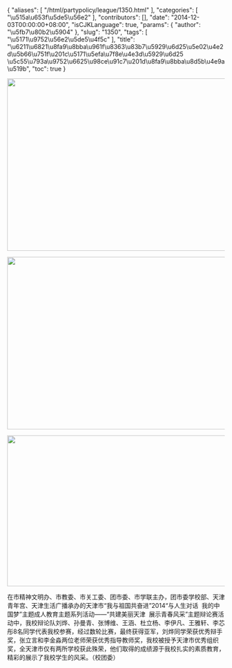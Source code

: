 {
    "aliases": [
        "/html/partypolicy/league/1350.html"
    ],
    "categories": [
        "\u515a\u653f\u5de5\u56e2"
    ],
    "contributors": [],
    "date": "2014-12-03T00:00:00+08:00",
    "isCJKLanguage": true,
    "params": {
        "author": "\u5fb7\u80b2\u5904"
    },
    "slug": "1350",
    "tags": [
        "\u5171\u9752\u56e2\u5de5\u4f5c"
    ],
    "title": "\u6211\u6821\u8fa9\u8bba\u961f\u8363\u83b7\u5929\u6d25\u5e02\u4e2d\u5b66\u751f\u201c\u5171\u5efa\u7f8e\u4e3d\u5929\u6d25  \u5c55\u793a\u9752\u6625\u98ce\u91c7\u201d\u8fa9\u8bba\u8d5b\u4e9a\u519b",
    "toc": true
}


<img
    src="https://cdn.tfls.online/mirror/full/b7c1d72a7e39b1393a5769a8213ca204387dcf62.jpg"
    style="display:block;margin-left:auto;margin-right:auto;"
    decoding="async"
    fetchpriority="auto"
    loading="lazy"
    height="399"
    width="600"
/>





<img
    src="https://cdn.tfls.online/mirror/full/7ff5d154d08f66cc92e391e962c5ca351bdf55ac.jpg"
    style="display:block;margin-left:auto;margin-right:auto;"
    decoding="async"
    fetchpriority="auto"
    loading="lazy"
    height="399"
    width="600"
/>





<img
    src="https://cdn.tfls.online/mirror/full/ab07deb913c6d9f4ca4854b14e677f2829698e98.jpg"
    style="display:block;margin-left:auto;margin-right:auto;"
    decoding="async"
    fetchpriority="auto"
    loading="lazy"
    height="349"
    width="600"
/>




  





在市精神文明办、市教委、市关工委、团市委、市学联主办，团市委学校部、天津青年宫、天津生活广播承办的天津市“我与祖国共奋进”2014“与人生对话  我的中国梦”主题成人教育主题系列活动——“共建美丽天津  展示青春风采”主题辩论赛活动中，我校辩论队刘烨、孙曼青、张博维、王涵、杜立杨、李伊凡、王雅轩、李芯彤8名同学代表我校参赛，经过数轮比赛，最终获得亚军，刘烨同学荣获优秀辩手奖，张立言和李金淼两位老师荣获优秀指导教师奖，我校被授予天津市优秀组织奖，全天津市仅有两所学校获此殊荣，他们取得的成绩源于我校扎实的素质教育，精彩的展示了我校学生的风采。（校团委）




  



